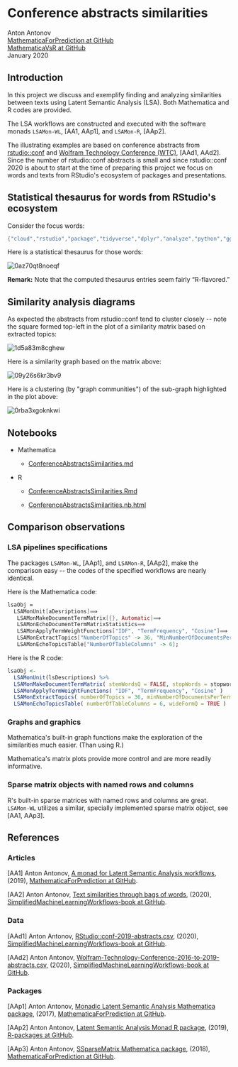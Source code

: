 # Conference abstracts similarities
 
Anton Antonov  
[MathematicaForPrediction at GitHub](https://github.com/antononcube/MathematicaForPrediction)  
[MathematicaVsR at GitHub](https://github.com/antononcube/MathematicaVsR)  
January 2020

## Introduction

In this project we discuss and exemplify finding and analyzing similarities between texts using 
Latent Semantic Analysis (LSA). Both Mathematica and R codes are provided.

The LSA workflows are constructed and executed with the software monads `LSAMon-WL`, \[AA1, AAp1\], and `LSAMon-R`, \[AAp2\].  

The illustrating examples are based on conference abstracts from 
[rstudio::conf](https://rstudio.com/conference/) 
and 
[Wolfram Technology Conference (WTC)](https://www.wolfram.com/events/technology-conference/2019/), 
\[AAd1, AAd2\]. 
Since the number of rstudio::conf abstracts is small and since rstudio::conf 2020 is about to start 
at the time of preparing this project we focus on words and texts from RStudio's ecosystem of packages and presentations.

## Statistical thesaurus for words from RStudio's ecosystem

Consider the focus words:

```mathematica
{"cloud","rstudio","package","tidyverse","dplyr","analyze","python","ggplot2","markdown","sql"}
```

Here is a statistical thesaurus for those words:

![0az70qt8noeqf](https://github.com/antononcube/MathematicaVsR/raw/master/Projects/ConferenceAbstactsSimilarities/Mathematica/Diagrams/0az70qt8noeqf-better.png) 


**Remark:** Note that the computed thesaurus entries seem fairly “R-flavored.”

## Similarity analysis diagrams

As expected the abstracts from rstudio::conf tend to cluster closely -- 
note the square formed top-left in the plot of a similarity matrix based on extracted topics:

![1d5a83m8cghew](https://github.com/antononcube/MathematicaVsR/raw/master/Projects/ConferenceAbstactsSimilarities/Mathematica/Diagrams/1d5a83m8cghew.png) 

Here is a similarity graph based on the matrix above:

![09y26s6kr3bv9](https://github.com/antononcube/MathematicaVsR/raw/master/Projects/ConferenceAbstactsSimilarities/Mathematica/Diagrams/09y26s6kr3bv9.png)  

Here is a clustering (by "graph communities") of the sub-graph highlighted in the plot above:

![0rba3xgoknkwi](https://github.com/antononcube/MathematicaVsR/raw/master/Projects/ConferenceAbstactsSimilarities/Mathematica/Diagrams/0rba3xgoknkwi.png) 


## Notebooks

- Mathematica

  - [ConferenceAbstractsSimilarities.md](https://github.com/antononcube/MathematicaVsR/blob/master/Projects/ConferenceAbstactsSimilarities/Mathematica/ConferenceAbstractsSimilarities.md)

- R
  
  - [ConferenceAbstractsSimilarities.Rmd](https://github.com/antononcube/MathematicaVsR/blob/master/Projects/ConferenceAbstactsSimilarities/R/ConferenceAbstractsSimilarities.Rmd) 
  
  - [ConferenceAbstractsSimilarities.nb.html](https://htmlpreview.github.io/?https://github.com/antononcube/MathematicaVsR/blob/master/Projects/ConferenceAbstactsSimilarities/R/ConferenceAbstractsSimilarities.nb.html)

## Comparison observations

### LSA pipelines specifications

The packages `LSAMon-WL`, \[AAp1\], and `LSAMon-R`, \[AAp2\], make the comparison easy -- 
the codes of the specified workflows are nearly identical.

Here is the Mathematica code:

```mathematica
lsaObj =
  LSAMonUnit[aDesriptions]⟹
   LSAMonMakeDocumentTermMatrix[{}, Automatic]⟹
   LSAMonEchoDocumentTermMatrixStatistics⟹
   LSAMonApplyTermWeightFunctions["IDF", "TermFrequency", "Cosine"]⟹
   LSAMonExtractTopics["NumberOfTopics" -> 36, "MinNumberOfDocumentsPerTerm" -> 2, Method -> "ICA", MaxSteps -> 200]⟹
   LSAMonEchoTopicsTable["NumberOfTableColumns" -> 6];
```
    
Here is the R code:

```r
lsaObj <- 
  LSAMonUnit(lsDescriptions) %>% 
  LSAMonMakeDocumentTermMatrix( stemWordsQ = FALSE, stopWords = stopwords::stopwords() ) %>% 
  LSAMonApplyTermWeightFunctions( "IDF", "TermFrequency", "Cosine" ) 
  LSAMonExtractTopics( numberOfTopics = 36, minNumberOfDocumentsPerTerm = 5, method = "NNMF", maxSteps = 20, profilingQ = FALSE ) %>% 
  LSAMonEchoTopicsTable( numberOfTableColumns = 6, wideFormQ = TRUE ) 
```

### Graphs and graphics

Mathematica's built-in graph functions make the exploration of the similarities much easier. (Than using R.)

Mathematica's matrix plots provide more control and are more readily informative.

### Sparse matrix objects with named rows and columns 

R's built-in sparse matrices with named rows and columns are great. 
`LSAMon-WL` utilizes a similar, specially implemented sparse matrix object, see \[AA1, AAp3\]. 
  
  
## References

### Articles

[AA1] Anton Antonov, 
[A monad for Latent Semantic Analysis workflows](https://github.com/antononcube/MathematicaForPrediction/blob/master/MarkdownDocuments/A-monad-for-Latent-Semantic-Analysis-workflows.md), 
(2019), 
[MathematicaForPrediction at GitHub](https://github.com/antononcube/MathematicaForPrediction).

[AA2] Anton Antonov, 
[Text similarities through bags of words](https://github.com/antononcube/SimplifiedMachineLearningWorkflows-book/blob/master/Part-3-Example-Applications/Text-similarities-through-bags-of-words.md), 
(2020), 
[SimplifiedMachineLearningWorkflows-book at GitHub](https://github.com/antononcube/SimplifiedMachineLearningWorkflows-book).

### Data

[AAd1] Anton Antonov, 
[RStudio::conf-2019-abstracts.csv](https://github.com/antononcube/SimplifiedMachineLearningWorkflows-book/blob/master/Data/RStudio-conf-2019-abstracts.csv), 
(2020), 
[SimplifiedMachineLearningWorkflows-book at GitHub](https://github.com/antononcube/SimplifiedMachineLearningWorkflows-book).

[AAd2] Anton Antonov, 
[Wolfram-Technology-Conference-2016-to-2019-abstracts.csv](https://github.com/antononcube/SimplifiedMachineLearningWorkflows-book/blob/master/Data/Wolfram-Technology-Conference-2016-to-2019-abstracts.csv), 
(2020), 
[SimplifiedMachineLearningWorkflows-book at GitHub](https://github.com/antononcube/SimplifiedMachineLearningWorkflows-book).

### Packages

[AAp1] Anton Antonov, 
[Monadic Latent Semantic Analysis Mathematica package](https://github.com/antononcube/MathematicaForPrediction/blob/master/MonadicProgramming/MonadicLatentSemanticAnalysis.m),
(2017), 
[MathematicaForPrediction at GitHub](https://github.com/antononcube/MathematicaForPrediction).

[AAp2] Anton Antonov, 
[Latent Semantic Analysis Monad R package](https://github.com/antononcube/R-packages/tree/master/LSAMon-R),
(2019), 
[R-packages at GitHub](https://github.com/antononcube/R-packages).

[AAp3] Anton Antonov,
[SSparseMatrix Mathematica package](https://github.com/antononcube/MathematicaForPrediction/blob/master/SSparseMatrix.m),
(2018),
[MathematicaForPrediction at GitHub](https://github.com/antononcube/MathematicaForPrediction).
